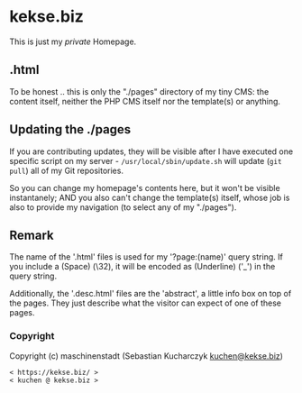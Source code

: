 # kekse.biz
This is just my _private_ Homepage.

## .html
To be honest .. this is only the "./pages" directory of my tiny CMS: the content itself,
neither the PHP CMS itself nor the template(s) or anything.

## Updating the ./pages
If you are contributing updates, they will be visible after I have executed one specific
script on my server - `/usr/local/sbin/update.sh` will update (`git pull`) all of my Git
repositories.

So you can change my homepage's contents here, but it won't be visible instantanely; AND
you also can't change the template(s) itself, whose job is also to provide my navigation
(to select any of my "./pages").

## Remark
The name of the '.html' files is used for my '?page:(name)' query string. If you include
a (Space) (\32), it will be encoded as (Underline) ('_') in the query string.

Additionally, the '.desc.html' files are the 'abstract', a little info box on top of the
pages. They just describe what the visitor can expect of one of these pages.

### Copyright
Copyright (c) maschinenstadt (Sebastian Kucharczyk <kuchen@kekse.biz>)

	< https://kekse.biz/ >
	< kuchen @ kekse.biz >

